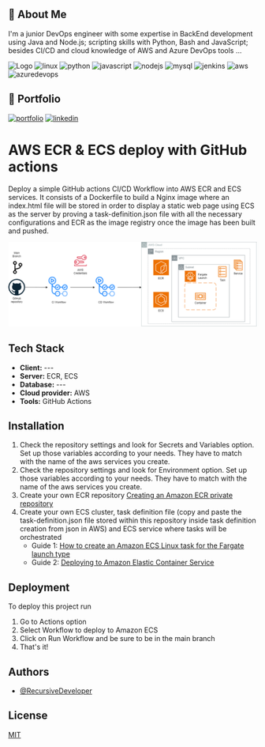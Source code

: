 ## 🚀 About Me
I'm a junior DevOps engineer with some expertise in BackEnd development using Java and Node.js; scripting skills with Python, Bash and JavaScript; besides CI/CD and cloud knowledge of AWS and Azure DevOps tools ...

![Logo](https://e1.pxfuel.com/desktop-wallpaper/541/577/desktop-wallpaper-fantastic-backgrounds.jpg)
![linux](https://img.shields.io/badge/Linux-FCC624?style=for-the-badge&logo=linux&logoColor=black)
![python](https://img.shields.io/badge/Python-3776AB?style=for-the-badge&logo=python&logoColor=white)
![javascript](https://img.shields.io/badge/JavaScript-F7DF1E?style=for-the-badge&logo=javascript&logoColor=black)
![nodejs](https://img.shields.io/badge/Node.js-43853D?style=for-the-badge&logo=node.js&logoColor=white)
![mysql](https://img.shields.io/badge/MySQL-005C84?style=for-the-badge&logo=mysql&logoColor=white)
![jenkins](https://img.shields.io/badge/Jenkins-D24939?style=for-the-badge&logo=Jenkins&logoColor=white)
![aws](https://img.shields.io/badge/Amazon_AWS-FF9900?style=for-the-badge&logo=amazonaws&logoColor=white)
![azuredevops](https://img.shields.io/badge/Azure_DevOps-0078D7?style=for-the-badge&logo=azure-devops&logoColor=white)

## 🔗 Portfolio
[![portfolio](https://img.shields.io/badge/GitHub-100000?style=for-the-badge&logo=github&logoColor=white)](https://github.com/RecursiveDeveloper)
[![linkedin](https://img.shields.io/badge/linkedin-0A66C2?style=for-the-badge&logo=linkedin&logoColor=white)](https://www.linkedin.com/in/jhoan-jesus-ortiz-sandoval-a66152198/)

# AWS ECR & ECS deploy with GitHub actions

Deploy a simple GitHub actions CI/CD Workflow into AWS ECR and ECS services. It consists of a Dockerfile to build a Nginx image where an index.html file will be stored in order to display a static web page using ECS as the server by proving a task-definition.json file with all the necessary configurations and ECR as the image registry once the image has been built and pushed.

![image](https://raw.githubusercontent.com/RecursiveDeveloper/static-media-content/main/Demo_ecs-ecr.drawio.png)

## Tech Stack 

- **Client:** ---
- **Server:** ECR, ECS
- **Database:** ---
- **Cloud provider:** AWS
- **Tools:** GitHub Actions

## Installation

1. Check the repository settings and look for Secrets and Variables option. Set up those variables according to your needs. They have to match with the name of the aws services you create.
2. Check the repository settings and look for Environment option. Set up those variables according to your needs. They have to match with the name of the aws services you create. 
2. Create your own ECR repository [Creating an Amazon ECR private repository
](https://docs.aws.amazon.com/AmazonECR/latest/userguide/repository-create.html)
3. Create your own ECS cluster, task definition file (copy and paste the task-definition.json file stored within this repository inside task definition creation from json in AWS) and ECS service where tasks will be orchestrated  
    - Guide 1: [How to create an Amazon ECS Linux task for the Fargate launch type](https://docs.aws.amazon.com/AmazonECS/latest/developerguide/getting-started-fargate.html)
    - Guide 2: [Deploying to Amazon Elastic Container Service
](https://docs.github.com/es/actions/use-cases-and-examples/deploying/deploying-to-amazon-elastic-container-service)

## Deployment

To deploy this project run

1. Go to Actions option
2. Select Workflow to deploy to Amazon ECS
3. Click on Run Workflow and be sure to be in the main branch
4. That's it!

## Authors

- [@RecursiveDeveloper](https://github.com/RecursiveDeveloper)


## License

[MIT](https://choosealicense.com/licenses/mit/)
